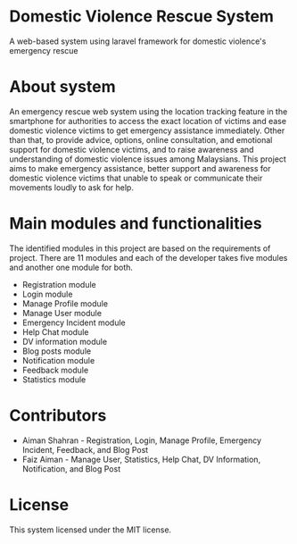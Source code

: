 # Domestic Violence Rescue System
A web-based system using laravel framework for domestic violence's emergency rescue

# About system
An emergency rescue web system using the location tracking feature in the smartphone for authorities to access the exact location of victims and ease domestic violence victims to get emergency assistance immediately. Other than that, to provide advice, options, online consultation, and emotional support for domestic violence victims, and to raise awareness and understanding of domestic violence issues among Malaysians. This project aims to make emergency assistance, better support and awareness for domestic violence victims that unable to speak or communicate their movements loudly to ask for help. 

# Main modules and functionalities
The identified modules in this project are based on the requirements of project. There are 11 modules and each of the developer takes five modules and another one module for both. 
- Registration module 
- Login module
- Manage Profile module
- Manage User module
- Emergency Incident module
- Help Chat module
- DV information module
- Blog posts module
- Notification module
- Feedback module
- Statistics module

# Contributors
- Aiman Shahran - Registration, Login, Manage Profile, Emergency Incident, Feedback, and Blog Post
- Faiz Aiman - Manage User, Statistics, Help Chat, DV Information, Notification, and Blog Post

# License 
This system licensed under the MIT license.
